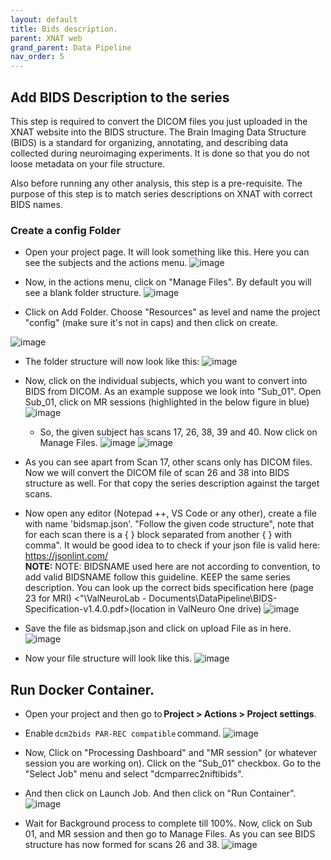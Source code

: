 ```yaml
---
layout: default
title: Bids description.
parent: XNAT web
grand_parent: Data Pipeline
nav_order: 5
---
```


## Add BIDS Description to the series
This step is required to convert the DICOM files you just uploaded in the XNAT website into the BIDS structure. 
The Brain Imaging Data Structure (BIDS) is a standard for organizing, annotating, and describing data collected during neuroimaging experiments. 
It is done so that you do not loose metadata on your file structure. 

Also before running any other analysis, this step is a pre-requisite. 
The purpose of this step is to match series descriptions on XNAT with correct BIDS names.  

### Create a config Folder
- Open your project page. It will look something like this. Here you can see the subjects and the actions menu.
![image](https://user-images.githubusercontent.com/40626584/200135858-5afc97b1-cee7-40b4-ba40-abddde22fad6.png)

- Now, in the actions menu, click on "Manage Files". By default you will see a blank folder structure. 
![image](https://user-images.githubusercontent.com/40626584/200135954-e42d46dd-633f-4436-a69d-00f8327b0d64.png)


- Click on Add Folder. Choose "Resources" as level and name the project "config" (make sure it's not in caps) and then click on create.  

![image](https://user-images.githubusercontent.com/40626584/200136018-163a29ad-4ff1-49f0-844f-87360248b922.png)

  - The folder structure will now look like this: 
![image](https://user-images.githubusercontent.com/40626584/200136485-4d62b06f-cd28-42cb-985d-cb91eb58c7b0.png)


- Now, click on the individual subjects, which you want to convert into BIDS from DICOM. As an example suppose we look into "Sub_01". Open Sub_01, click on MR sessions (highlighted in the below figure in blue)
![image](https://user-images.githubusercontent.com/40626584/200136090-a754ab05-92a9-4cf6-af21-6131ca19fe90.png)


  - So, the given subject has scans 17, 26, 38, 39 and 40. Now click on Manage Files. 
![image](https://user-images.githubusercontent.com/40626584/200136111-0158e078-3855-4942-9d4e-22e3ed5ec87c.png)
![image](https://user-images.githubusercontent.com/40626584/200136121-54c9996d-9bc1-4b89-9446-41e8ab9943f1.png)


- As you can see apart from Scan 17, other scans only has DICOM files. Now we will convert the DICOM file of scan 26 and 38 into BIDS structure as well. For that copy the series description against the target scans.  
- Now open any editor (Notepad ++, VS Code or any other), create a file with name 'bidsmap.json'. "Follow the given code structure", note that for each scan there is a { } block separated from another { } with comma". It would be good idea to to check if your json file is valid here: https://jsonlint.com/  
**NOTE:** NOTE: BIDSNAME used here are not according to convention, to add valid BIDSNAME follow this guideline. KEEP the same series description. You can look up the correct bids specification here (page 23 for MRI) <"\ValNeuroLab - Documents\DataPipeline\BIDS-Specification-v1.4.0.pdf>(location in ValNeuro One drive)
![image](https://user-images.githubusercontent.com/40626584/200136178-f2aceb96-0688-45e8-89c1-b402af0788ae.png)

- Save the file as bidsmap.json and click on upload File as in here. 
![image](https://user-images.githubusercontent.com/40626584/200136197-a7cd76a3-31d2-4140-99a5-c6d3ec39277f.png)

- Now your file structure will look like this.
![image](https://user-images.githubusercontent.com/40626584/200136226-ef10e75c-35c2-46d8-acd2-1e280e1bebf6.png)

## Run Docker Container.
- Open your project and then go to **Project > Actions > Project settings**.
- Enable ``dcm2bids PAR-REC compatible`` command.
![image](https://user-images.githubusercontent.com/40626584/200136364-d0c3e038-4555-4d87-8224-7e37e0cea094.png)


- Now, Click on "Processing Dashboard" and "MR session" (or whatever session you are working on). Click on the "Sub_01" checkbox. Go to the "Select Job" menu and select "dcmparrec2niftibids". 
- And then click on Launch Job. And then click on "Run Container". 
![image](https://user-images.githubusercontent.com/40626584/200136394-26aa1071-d781-4a1d-849f-6318dc831517.png)

- Wait for Background process to complete till 100%. Now, click on Sub 01, and MR session and then go to Manage Files. As you can see BIDS structure has now formed for scans 26 and 38. 
 ![image](https://user-images.githubusercontent.com/40626584/200136423-335ab4a2-fa09-4ae9-adc9-2c9e90a8eca9.png)





